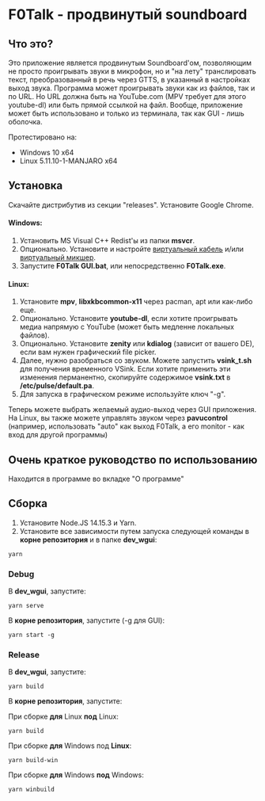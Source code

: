 # F0Talk - продвинутый soundboard
## Что это?
Это приложение является продвинутым Soundboard\'ом, позволяющим не просто проигрывать звуки в микрофон, но и "на лету" транслировать текст, преобразованный в речь через GTTS, в указанный в настройках выход звука. Программа может проигрывать звуки как из файлов, так и по URL. Но URL должна быть на YouTube.com (MPV требует для этого youtube-dl) или быть прямой ссылкой на файл. Вообще, приложение может быть использовано и только из терминала, так как GUI - лишь оболочка.

Протестировано на:
* Windows 10 x64
* Linux 5.11.10-1-MANJARO x64

## Установка
Скачайте дистрибутив из секции "releases". Установите Google Chrome.

#### Windows:
1. Установить MS Visual C++ Redist'ы из папки **msvcr**.
2. Опционально. Установите и настройте [виртуальный кабель](https://vb-audio.com/Cable/) и/или [виртуальный микшер](https://vb-audio.com/Voicemeeter/).
3. Запустите **F0Talk GUI.bat**, или непосредственно **F0Talk.exe**.

#### Linux: 
1. Установите **mpv**, **libxkbcommon-x11** через pacman, apt или как-либо еще.
2. Опционально. Установите **youtube-dl**, если хотите проигрывать медиа напрямую с YouTube (может быть медленне локальных файлов).
3. Опционально. Установите **zenity** или **kdialog** (зависит от вашего DE), если вам нужен графический file picker.
4. Далее, нужно разобраться со звуком. Можете запустить **vsink_t.sh** для получения временного VSink. Если хотите применить эти изменения перманентно, скопируйте содержимое **vsink.txt** в **/etc/pulse/default.pa**.
5. Для запуска в графическом режиме используйте ключ "-g".

Теперь можете выбрать желаемый аудио-выход через GUI приложения. На Linux, вы также можете управлять звуком через **pavucontrol** (например, использовать "auto" как выход F0Talk, а его monitor - как вход для другой программы)

## Очень краткое руководство по использованию
Находится в программе во вкладке "О программе"

## Сборка
1. Установите Node.JS 14.15.3 и Yarn.
2. Установите все зависимости путем запуска следующей команды в **корне репозитория** и в папке **dev_wgui**:
```
yarn
```

### Debug
В **dev_wgui**, запустите:
```
yarn serve
```
В **корне репозитория**, запустите (-g для GUI):
```
yarn start -g
```

### Release
В **dev_wgui**, запустите:
```
yarn build
```
В **корне репозитория**, запустите:

При сборке **для** Linux **под** Linux:
```
yarn build
```
При сборке **для** Windows под **Linux**:
```
yarn build-win
```
При сборке **для** Windows **под** Windows:
```
yarn winbuild
```